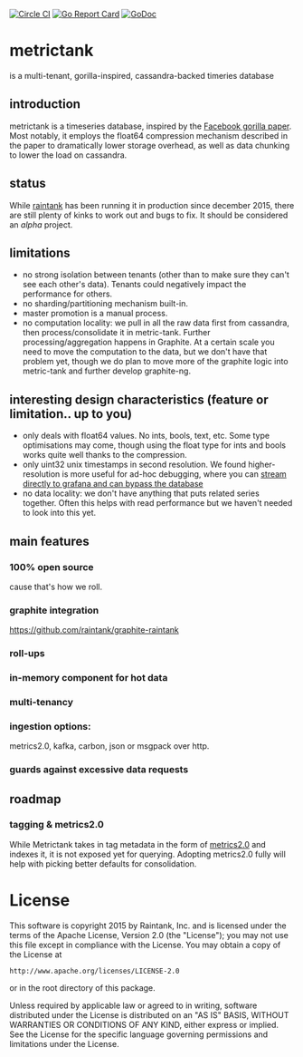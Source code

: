 [![Circle CI](https://circleci.com/gh/raintank/metrictank.svg?style=shield)](https://circleci.com/gh/raintank/metrictank)
[![Go Report Card](https://goreportcard.com/badge/github.com/raintank/metrictank)](https://goreportcard.com/report/github.com/raintank/metrictank)
[![GoDoc](https://godoc.org/github.com/raintank/metrictank?status.svg)](https://godoc.org/github.com/raintank/metrictank)

# metrictank

is a multi-tenant, gorilla-inspired, cassandra-backed timeries database 

## introduction

metrictank is a timeseries database, inspired by the [Facebook gorilla paper](www.vldb.org/pvldb/vol8/p1816-teller.pdf).
Most notably, it employs the float64 compression mechanism described in the paper to dramatically lower storage overhead,
as well as data chunking to lower the load on cassandra.

## status

While [raintank](raintank.io) has been running it in production since december 2015, there are still plenty of kinks to work out
and bugs to fix.  It should be considered an *alpha* project.

## limitations

* no strong isolation between tenants (other than to make sure they can't see each other's data). Tenants could negatively impact the performance for others.
* no sharding/partitioning mechanism built-in.
* master promotion is a manual process.
* no computation locality: we pull in all the raw data first from cassandra, then process/consolidate it in metric-tank. Further processing/aggregation happens in Graphite.  At a certain scale you need to move the computation to the data, but we don't have that problem yet, though we do plan to move more of the graphite logic into metric-tank and further develop graphite-ng.

## interesting design characteristics (feature or limitation.. up to you)

* only deals with float64 values. No ints, bools, text, etc. Some type optimisations may come, though using the float type for ints and bools works quite well thanks to the compression.
* only uint32 unix timestamps in second resolution. We found higher-resolution is more useful for ad-hoc debugging, where you can [stream directly to grafana and can bypass the database](https://blog.raintank.io/using-grafana-with-intels-snap-for-ad-hoc-metric-exploration/)
* no data locality: we don't have anything that puts related series together.  Often this helps with read performance but we haven't needed to look into this yet.


## main features


### 100% open source

cause that's how we roll.


### graphite integration

https://github.com/raintank/graphite-raintank


### roll-ups

### in-memory component for hot data

### multi-tenancy

### ingestion options:

metrics2.0, kafka, carbon, json or msgpack over http.

### guards against excessive data requests

## roadmap

### tagging & metrics2.0

While Metrictank takes in tag metadata in the form of [metrics2.0](http://metrics20.org/) and indexes it, it is not exposed yet for querying.
Adopting metrics2.0 fully will help with picking better defaults for consolidation.



License
=======

This software is copyright 2015 by Raintank, Inc. and is licensed under the
terms of the Apache License, Version 2.0 (the "License"); you may not use this file except in compliance with the License. You may obtain a copy of the License at

	http://www.apache.org/licenses/LICENSE-2.0

or in the root directory of this package.

Unless required by applicable law or agreed to in writing, software distributed under the License is distributed on an "AS IS" BASIS, WITHOUT WARRANTIES OR CONDITIONS OF ANY KIND, either express or implied. See the License for the specific language governing permissions and limitations under the License.
